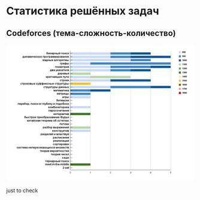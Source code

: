 # Статистика решённых задач
## Codeforces (тема-сложность-количество)
![Текст изображения](presentation/cur_detailed_stats_codeforces.png)

just to check
